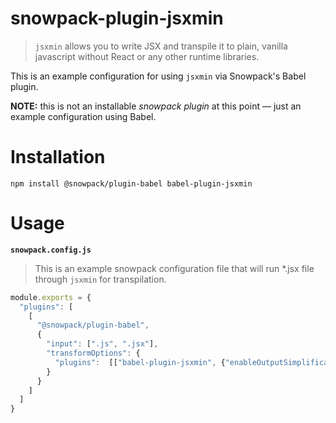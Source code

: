 # snowpack-plugin-jsxmin
> `jsxmin` allows you to write JSX and transpile it to plain, vanilla javascript without React or any other runtime libraries.

This is an example configuration for using `jsxmin` via Snowpack's Babel plugin.

**NOTE:** this is not an installable *snowpack plugin* at this point &mdash; just an example configuration using Babel. 

Installation
============
```
npm install @snowpack/plugin-babel babel-plugin-jsxmin
```

Usage
=====
**`snowpack.config.js`**
> This is an example snowpack configuration file that will run *.jsx file through `jsxmin` for transpilation.
```javascript
module.exports = {
  "plugins": [
    [
      "@snowpack/plugin-babel",
      {
        "input": [".js", ".jsx"],
        "transformOptions": {
          "plugins":  [["babel-plugin-jsxmin", {"enableOutputSimplification": true}]]
        }
      }
    ]
  ]
}
```

